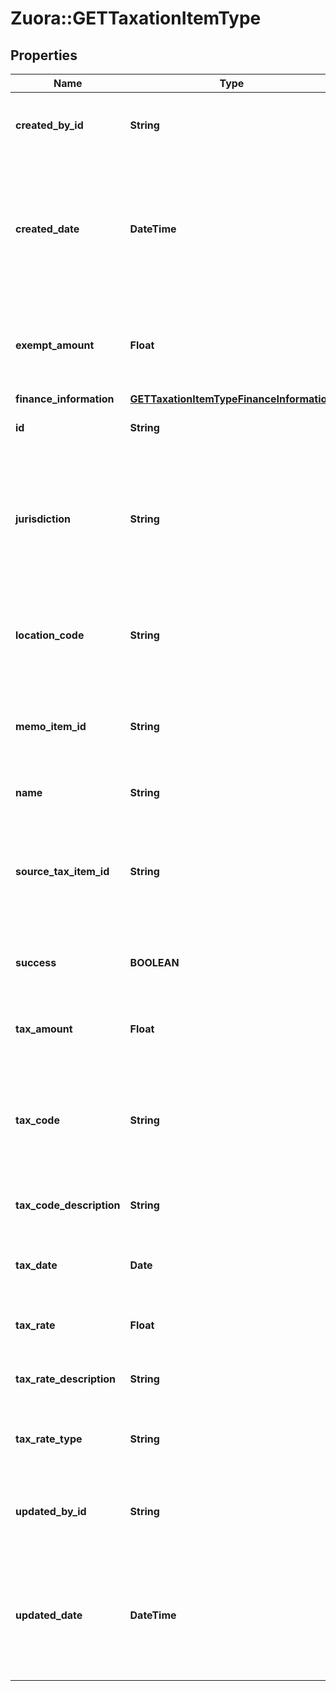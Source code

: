 # Zuora::GETTaxationItemType

## Properties
Name | Type | Description | Notes
------------ | ------------- | ------------- | -------------
**created_by_id** | **String** | The ID of the Zuora user who created the taxation item.   | [optional] 
**created_date** | **DateTime** | The date and time when the taxation item was created in the Zuora system, in &#x60;yyyy-mm-dd hh:mm:ss&#x60; format.  | [optional] 
**exempt_amount** | **Float** | The amount of taxes or VAT for which the customer has an exemption.  | [optional] 
**finance_information** | [**GETTaxationItemTypeFinanceInformation**](GETTaxationItemTypeFinanceInformation.md) |  | [optional] 
**id** | **String** | The ID of the taxation item.  | [optional] 
**jurisdiction** | **String** | The jurisdiction that applies the tax or VAT. This value is typically a state, province, county, or city.  | [optional] 
**location_code** | **String** | The identifier for the location based on the value of the &#x60;taxCode&#x60; field.   | [optional] 
**memo_item_id** | **String** | The ID of the credit or debit memo associated with the taxation item.  | [optional] 
**name** | **String** | The name of the taxation item.  | [optional] 
**source_tax_item_id** | **String** | The ID of the taxation item of the invoice, which the credit or debit memo is created from.  | [optional] 
**success** | **BOOLEAN** | Returns &#x60;true&#x60; if the request was processed successfully. | [optional] 
**tax_amount** | **Float** | The amount of the tax applied to the credit or debit memo.  | [optional] 
**tax_code** | **String** | The tax code identifies which tax rules and tax rates to apply to a specific credit or debit memo.  | [optional] 
**tax_code_description** | **String** | The description of the tax code.  | [optional] 
**tax_date** | **Date** | The date when the tax is applied to the credit or debit memo.  | [optional] 
**tax_rate** | **Float** | The tax rate applied to the credit or debit memo.  | [optional] 
**tax_rate_description** | **String** | The description of the tax rate.  | [optional] 
**tax_rate_type** | **String** | The type of the tax rate applied to the credit or debit memo.  | [optional] 
**updated_by_id** | **String** | The ID of the Zuora user who last updated the taxation item.  | [optional] 
**updated_date** | **DateTime** | The date and time when the taxation item was last updated, in &#x60;yyyy-mm-dd hh:mm:ss&#x60; format.   | [optional] 


